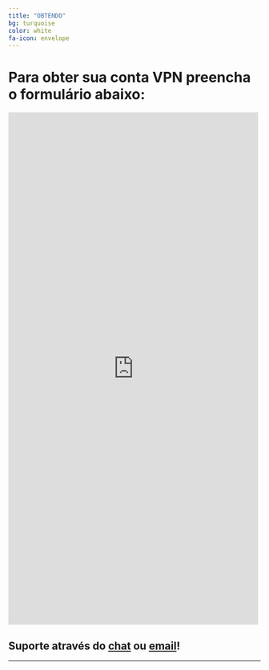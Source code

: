```yaml
---
title: "OBTENDO"
bg: turquoise
color: white
fa-icon: envelope
---
```


# Para obter sua conta VPN preencha o formulário abaixo:

<iframe frameborder="0" style="height:1024px;width:99%;border:none;" src='https://forms.zohopublic.com/wado/form/FormulrioparaobtersuacontaVPN/formperma/3tCdPPTHKUeqplQS03E0Fg_aQZBMEdQARMONJAT7eVw'></iframe>


## Suporte através do [chat](https://t.me/wallisonalves) ou [email](mailto:wallisonalvesvesdeoliveira@zoho.com)!

-------------------------
